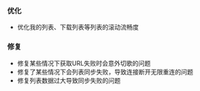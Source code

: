 ### 优化

- 优化我的列表、下载列表等列表的滚动流畅度

### 修复

- 修复某些情况下获取URL失败时会意外切歌的问题
- 修复了某些情况下会列表同步失败，导致连接断开无限重连的问题
- 修复列表数据过大导致同步失败的问题
